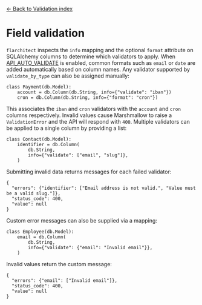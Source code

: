 [← Back to Validation index](index.md)

# Field validation
`flarchitect` inspects the `info` mapping and the optional `format`
attribute on SQLAlchemy columns to determine which validators to apply.  When
[API_AUTO_VALIDATE](configuration.html#AUTO_VALIDATE) is enabled, common formats such as `email` or `date`
are added automatically based on column names.  Any validator supported by
`validate_by_type` can also be assigned manually:
```
class Payment(db.Model):
    account = db.Column(db.String, info={"validate": "iban"})
    cron = db.Column(db.String, info={"format": "cron"})
```
This associates the `iban` and `cron` validators with the `account` and
`cron` columns respectively.  Invalid values cause Marshmallow to raise a
`ValidationError` and the API will respond with `400`.
Multiple validators can be applied to a single column by providing a list:
```
class Contact(db.Model):
    identifier = db.Column(
        db.String,
        info={"validate": ["email", "slug"]},
    )
```
Submitting invalid data returns messages for each failed validator:
```
{
  "errors": {"identifier": ["Email address is not valid.", "Value must be a valid slug."]},
  "status_code": 400,
  "value": null
}
```
Custom error messages can also be supplied via a mapping:
```
class Employee(db.Model):
    email = db.Column(
        db.String,
        info={"validate": {"email": "Invalid email"}},
    )
```
Invalid values return the custom message:
```
{
  "errors": {"email": ["Invalid email"]},
  "status_code": 400,
  "value": null
}
```


